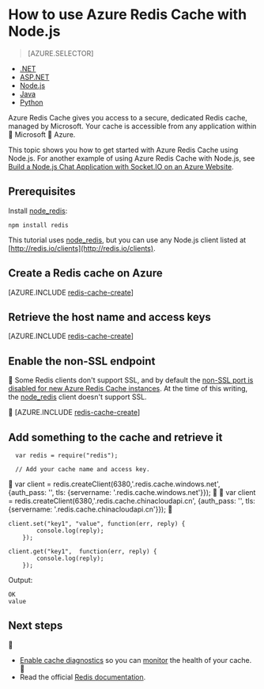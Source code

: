 <properties
	pageTitle="How to use Azure Redis Cache with Node.js | Microsoft Azure"
	description="Get started with Azure Redis Cache using Node.js and node_redis."
	services="redis-cache"
	documentationCenter=""
	authors="steved0x"
	manager="douge"
	editor="v-lincan"/>

<tags
	ms.service="cache"
	ms.date="05/31/2016"
	wacn.date=""/>

# How to use Azure Redis Cache with Node.js

> [AZURE.SELECTOR]
- [.NET](/documentation/articles/cache-dotnet-how-to-use-azure-redis-cache/)
- [ASP.NET](/documentation/articles/cache-web-app-howto/)
- [Node.js](/documentation/articles/cache-nodejs-get-started/)
- [Java](/documentation/articles/cache-java-get-started/)
- [Python](/documentation/articles/cache-python-get-started/)

Azure Redis Cache gives you access to a secure, dedicated Redis cache, managed by Microsoft. Your cache is accessible from any application within  Microsoft  Azure.

This topic shows you how to get started with Azure Redis Cache using Node.js. For another example of using Azure Redis Cache with Node.js, see [Build a Node.js Chat Application with Socket.IO on an Azure Website](/documentation/articles/web-sites-nodejs-chat-app-socketio/).


## Prerequisites

Install [node_redis](https://github.com/mranney/node_redis):

    npm install redis

This tutorial uses [node_redis](https://github.com/mranney/node_redis), but you can use any Node.js client listed at [http://redis.io/clients](http://redis.io/clients).

## Create a Redis cache on Azure

[AZURE.INCLUDE [redis-cache-create](../includes/redis-cache-create.md)]

## Retrieve the host name and access keys

[AZURE.INCLUDE [redis-cache-create](../includes/redis-cache-access-keys.md)]


## Enable the non-SSL endpoint


Some Redis clients don't support SSL, and by default the [non-SSL port is disabled for new Azure Redis Cache instances](/documentation/articles/cache-configure/#access-ports). At the time of this writing, the [node_redis](https://github.com/mranney/node_redis) client doesn't support SSL. 


[AZURE.INCLUDE [redis-cache-create](../includes/redis-cache-non-ssl-port.md)]


## Add something to the cache and retrieve it

	  var redis = require("redis");
	
	  // Add your cache name and access key.

	var client = redis.createClient(6380,'<name>.redis.cache.windows.net', {auth_pass: '<key>', tls: {servername: '<name>.redis.cache.windows.net'}});


	var client = redis.createClient(6380,'<name>.redis.cache.chinacloudapi.cn', {auth_pass: '<key>', tls: {servername: '<name>.redis.cache.chinacloudapi.cn'}});

	
	client.set("key1", "value", function(err, reply) {
		    console.log(reply);
		});
	
	client.get("key1",  function(err, reply) {
		    console.log(reply);
		});

Output:

	OK
	value


## Next steps


- [Enable cache diagnostics](/documentation/articles/cache-how-to-monitor/#enable-cache-diagnostics) so you can [monitor](/documentation/articles/cache-how-to-monitor/) the health of your cache.

- Read the official [Redis documentation](http://redis.io/documentation).



